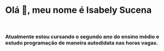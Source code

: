  # Olá 👋, meu nome é Isabely Sucena
<br>

 ### Atualmente estou cursando o segundo ano do ensino médio e estudo programação de maneira autodidata nas horas vagas.
